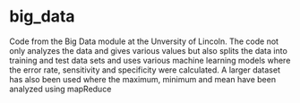 # big_data

Code from the Big Data module at the Unversity of Lincoln. The code not only analyzes the data and gives various values but also splits the data into training and test data sets and uses various machine learning models where the error rate, sensitivity and specificity were calculated. A larger dataset has also been used where the maximum, minimum and mean have been analyzed using mapReduce
